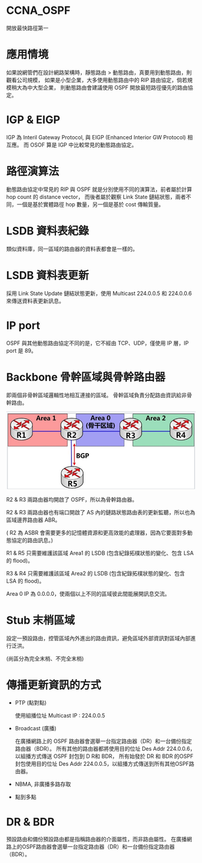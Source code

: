 # CCNA_OSPF
開放最快路徑第一

# 應用情境

如果說網管們在設計網路架構時，靜態路由 > 動態路由，真要用到動態路由，則觀看公司規模，
如果是小型企業，大多使用動態路由中的 RIP 路由協定，倘若規模稍大為中大型企業，
則動態路由會建議使用 OSPF 開放最短路徑優先的路由協定。

# IGP & EIGP

IGP 為 Interil Gateway Protocol, 與 EIGP (Enhanced Interior GW Protocol) 相互應。
而 OSOF 算是 IGP 中比較常見的動態路由協定。

# 路徑演算法

動態路由協定中常見的 RIP 與 OSPF 就是分別使用不同的演算法，前者屬於計算 hop count 的 distance vector，
而後者屬於觀察 Link State 鏈結狀態，兩者不同，一個是基於實體路徑 hop 數量，另一個是基於 cost 傳輸質量。

# LSDB 資料表紀錄

類似資料庫，同一區域的路由器的資料表都會是一樣的。

# LSDB 資料表更新

採用 Link State Update 鏈結狀態更新，使用 Multicast 224.0.0.5 和 224.0.0.6 來傳送資料表更新訊息。

# IP port

OSPF 與其他動態路由協定不同的是，它不經由 TCP、UDP，僅使用 IP 層，IP port 是 89。

# Backbone 骨幹區域與骨幹路由器

即兩個非骨幹區域邏輯性地相互連接的區域。
骨幹區域負責分配路由資訊給非骨幹路由。


![ospf](https://raw.githubusercontent.com/QueenieCplusplus/CCNA2020_OSPF/master/ASBR.png)


R2 & R3 兩路由器均開啟了 OSPF，所以為骨幹路由器。

R2 & R3 兩路由器也有端口開啟了 AS 內的鏈路狀態路由表的更新監聽，所以也為區域邊界路由器 ABR。

( R2 為 ASBR 會需要更多的記憶體資源和更高效能的處理器，因為它要面對多動態協定的路由訊息。)

R1 & R5 只需要維護該區域 Area1 的 LSDB (包含紀錄拓樸狀態的變化、包含 LSA 的 flood)。

R3 & R4 只需要維護該區域 Area2 的 LSDB (包含紀錄拓樸狀態的變化、包含 LSA 的 flood)。

Area 0 IP 為 0.0.0.0，使兩個以上不同的區域彼此間能展開訊息交流。

# Stub 末梢區域

設定一預設路由，控管區域內外進出的路由資訊，避免區域外部資訊對區域內部進行泛洪。

(尚區分為完全末梢、不完全末梢)

# 傳播更新資訊的方式

* PTP (點對點)

  使用組播位址 Multicast IP : 224.0.0.5

* Broadcast (廣播)

  在廣播網路上的 OSPF 路由器會選舉一台指定路由器（DR）和一台備份指定路由器（BDR）。
  所有其他的路由器都將使用目的位址 Des Addr 224.0.0.6，以組播方式傳送 OSPF 封包到 D R和 BDR，
  所有始發於 DR 和 BDR 的OSPF封包使用目的位址 Des Addr 224.0.0.5，以組播方式傳送到所有其他OSPF路由器。

* NBMA, 非廣播多路存取

* 點到多點

# DR & BDR

預設路由和備份預設路由都是指稱路由器的介面屬性，而非路由屬性。
在廣播網路上的OSPF路由器會選舉一台指定路由器（DR）和一台備份指定路由器（BDR）。




